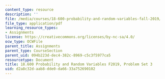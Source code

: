 ```yaml
---
content_type: resource
description: ''
file: /media/courses/18-600-probability-and-random-variables-fall-2019/d2a8c32daab8dde0da6633a752690102_MIT18_600F19_Pset3.pdf
file_type: application/pdf
learning_resource_types:
- Assignments
license: https://creativecommons.org/licenses/by-nc-sa/4.0/
ocw_type: OCWFile
parent_title: Assignments
parent_type: CourseSection
parent_uid: 094b223d-dec4-382c-8969-c5c3f5977ca5
resourcetype: Document
title: 18.600 Probability and Random Variables F2019, Problem Set 3
uid: d2a8c32d-aab8-dde0-da66-33a752690102
---
```

